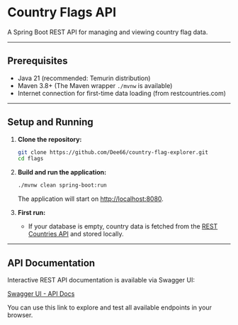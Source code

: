 # Country Flags API

A Spring Boot REST API for managing and viewing country flag data.

---

## Prerequisites

- Java 21 (recommended: Temurin distribution)
- Maven 3.8+ (The Maven wrapper `./mvnw` is available)
- Internet connection for first-time data loading (from restcountries.com)

---

## Setup and Running

1. **Clone the repository:**
   ```sh
   git clone https://github.com/Dee66/country-flag-explorer.git
   cd flags
   ```

2. **Build and run the application:**
   ```sh
   ./mvnw clean spring-boot:run
   ```
   The application will start on [http://localhost:8080](http://localhost:8080).

3. **First run:**  
   - If your database is empty, country data is fetched from the [REST Countries API](https://restcountries.com/v3.1/all) and stored locally.

---

## API Documentation

Interactive REST API documentation is available via Swagger UI:

[Swagger UI - API Docs](http://localhost:8080/swagger-ui/index.html)

You can use this link to explore and test all available endpoints in your browser.